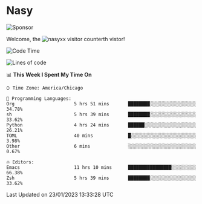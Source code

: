 # Nasy

<!--
<p align="center">
<img height="200" src="https://github-readme-stats.vercel.app/api?username=nasyxx&count_private=true&show_icons=true&theme=dracula&include_all_commits=true"/>
<img height="200" src="https://github-readme-stats.vercel.app/api/top-langs/?username=nasyxx&theme=dracula&hide=html,jupyter+notebook&count_private=true&show_icons=true"/>
</p>

  
----------------
-->

![Sponsor](https://img.shields.io/static/v1.svg?label=Sponsor&message=%E2%9D%A4&logo=GitHub&style=flat&color=pink)
 
Welcome, the ![nasyxx visitor counter](https://count.getloli.com/get/@nasyxx?theme=rule34)th vistor!
 
<!--START_SECTION:waka-->
![Code Time](http://img.shields.io/badge/Code%20Time-3%2C123%20hrs%2053%20mins-blue)

![Lines of code](https://img.shields.io/badge/From%20Hello%20World%20I%27ve%20Written-5%20Million%20lines%20of%20code-blue)

📊 **This Week I Spent My Time On** 

```text
⌚︎ Time Zone: America/Chicago

💬 Programming Languages: 
Org                      5 hrs 51 mins       ████████░░░░░░░░░░░░░░░░░   34.78% 
sh                       5 hrs 39 mins       ████████░░░░░░░░░░░░░░░░░   33.62% 
Python                   4 hrs 24 mins       ██████░░░░░░░░░░░░░░░░░░░   26.21% 
TOML                     40 mins             █░░░░░░░░░░░░░░░░░░░░░░░░   3.98% 
Other                    6 mins              ░░░░░░░░░░░░░░░░░░░░░░░░░   0.67%

🔥 Editors: 
Emacs                    11 hrs 10 mins      ████████████████░░░░░░░░░   66.38% 
Zsh                      5 hrs 39 mins       ████████░░░░░░░░░░░░░░░░░   33.62%

```


 Last Updated on 23/01/2023 13:33:28 UTC
<!--END_SECTION:waka-->

<!-- ![visitors](https://visitor-badge.laobi.icu/badge?page_id=nasyxx.nasyxx) -->

